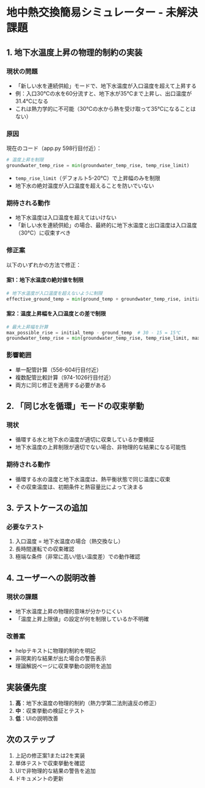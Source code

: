 # 地中熱交換簡易シミュレーター - 未解決課題

## 1. 地下水温度上昇の物理的制約の実装

### 現状の問題
- 「新しい水を連続供給」モードで、地下水温度が入口温度を超えて上昇する
- 例：入口30℃の水を60分流すと、地下水が35℃まで上昇し、出口温度が31.4℃になる
- これは熱力学的に不可能（30℃の水から熱を受け取って35℃になることはない）

### 原因
現在のコード（app.py 598行目付近）：
```python
# 温度上昇を制限
groundwater_temp_rise = min(groundwater_temp_rise, temp_rise_limit)
```
- `temp_rise_limit`（デフォルト5-20℃）で上昇幅のみを制限
- 地下水の絶対温度が入口温度を超えることを防いでいない

### 期待される動作
- 地下水温度は入口温度を超えてはいけない
- 「新しい水を連続供給」の場合、最終的に地下水温度と出口温度は入口温度（30℃）に収束すべき

### 修正案
以下のいずれかの方法で修正：

#### 案1：地下水温度の絶対値を制限
```python
# 地下水温度が入口温度を超えないように制限
effective_ground_temp = min(ground_temp + groundwater_temp_rise, initial_temp)
```

#### 案2：温度上昇幅を入口温度との差で制限
```python
# 最大上昇幅を計算
max_possible_rise = initial_temp - ground_temp  # 30 - 15 = 15℃
groundwater_temp_rise = min(groundwater_temp_rise, temp_rise_limit, max_possible_rise)
```

### 影響範囲
- 単一配管計算（556-604行目付近）
- 複数配管比較計算（974-1026行目付近）
- 両方に同じ修正を適用する必要がある

## 2. 「同じ水を循環」モードの収束挙動

### 現状
- 循環する水と地下水の温度が適切に収束しているか要検証
- 地下水温度の上昇制限が適切でない場合、非物理的な結果になる可能性

### 期待される動作
- 循環する水の温度と地下水温度は、熱平衡状態で同じ温度に収束
- その収束温度は、初期条件と熱容量比によって決まる

## 3. テストケースの追加

### 必要なテスト
1. 入口温度 = 地下水温度の場合（熱交換なし）
2. 長時間運転での収束確認
3. 極端な条件（非常に高い/低い温度差）での動作確認

## 4. ユーザーへの説明改善

### 現状の課題
- 地下水温度上昇の物理的意味が分かりにくい
- 「温度上昇上限値」の設定が何を制限しているか不明確

### 改善案
- helpテキストに物理的制約を明記
- 非現実的な結果が出た場合の警告表示
- 理論解説ページに収束挙動の説明を追加

## 実装優先度
1. **高**：地下水温度の物理的制約（熱力学第二法則違反の修正）
2. **中**：収束挙動の検証とテスト
3. **低**：UIの説明改善

## 次のステップ
1. 上記の修正案1または2を実装
2. 単体テストで収束挙動を確認
3. UIで非物理的な結果の警告を追加
4. ドキュメントの更新